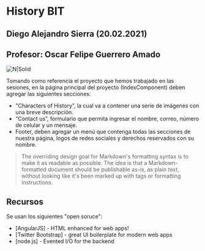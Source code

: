 # History BIT
## Diego Alejandro Sierra (20.02.2021)
## Profesor: Oscar Felipe Guerrero Amado

![N|Solid](https://encrypted-tbn0.gstatic.com/images?q=tbn:ANd9GcQxe3DXuY6-b4sJ-KY9HQTDvn_CxMILNQHvyQ&usqp=CAU)

Tomando como referencia el proyecto que hemos trabajado en las sesiones, en la página principal del proyecto (IndexComponent) deben agregar las siguientes secciones:
- "Characters of History”, la cual va a contener una serie de imágenes con una breve descripción.
- “Contact us”, formulario que permita ingresar el nombre, correo, número de celular y un mensaje.
- Footer, deben agregar un menú que contenga todas las secciones de nuestra página, logos de redes sociales y derechos reservados con su nombre.

> The overriding design goal for Markdown's
> formatting syntax is to make it as readable
> as possible. The idea is that a
> Markdown-formatted document should be
> publishable as-is, as plain text, without
> looking like it's been marked up with tags
> or formatting instructions.

## Recursos
Se usan los siguientes "open soruce":
- [AngularJS] - HTML enhanced for web apps!
- [Twitter Bootstrap] - great UI boilerplate for modern web apps
- [node.js] - Evented I/O for the backend
